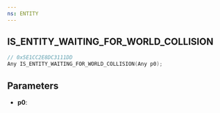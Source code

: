 ```yaml
---
ns: ENTITY
---
```

## IS_ENTITY_WAITING_FOR_WORLD_COLLISION

```c
// 0x5E1CC2E8DC3111DD
Any IS_ENTITY_WAITING_FOR_WORLD_COLLISION(Any p0);
```

## Parameters
* **p0**:
